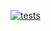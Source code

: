 [![tests](https://github.com/DON2604/MediMind/actions/workflows/tests.yml/badge.svg)](https://github.com/DON2604/MediMind/actions/workflows/tests.yml)
